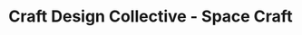 ---
title: "Craft Design Collective - Space Craft"
address: "9B The Fountain Centre College Street, Belfast, Co. Antrim, BT1 6ET"
tel: "+44 (0)28 9032 9342"
county: "Antrim"
category: "Art Galleries"
type: "Content"
lat: "54.59799575805664"
lng: "-5.931413173675537"
---